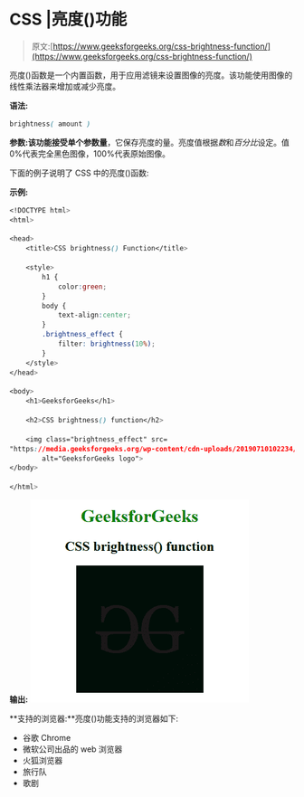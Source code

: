 # CSS |亮度()功能

> 原文:[https://www.geeksforgeeks.org/css-brightness-function/](https://www.geeksforgeeks.org/css-brightness-function/)

亮度()函数是一个内置函数，用于应用滤镜来设置图像的亮度。该功能使用图像的线性乘法器来增加或减少亮度。

**语法:**

```css
brightness( amount )
```

**参数:**该功能接受单个参数**量**，它保存亮度的量。亮度值根据*数*和*百分比*设定。值 0%代表完全黑色图像，100%代表原始图像。

下面的例子说明了 CSS 中的亮度()函数:

**示例:**

```css
<!DOCTYPE html> 
<html> 

<head> 
    <title>CSS brightness() Function</title> 

    <style>
        h1 {
            color:green;
        }
        body {
            text-align:center;
        }
        .brightness_effect {
            filter: brightness(10%);
        }
    </style>
</head> 

<body> 
    <h1>GeeksforGeeks</h1> 

    <h2>CSS brightness() function</h2>

    <img class="brightness_effect" src= 
"https://media.geeksforgeeks.org/wp-content/cdn-uploads/20190710102234/download3.png"
        alt="GeeksforGeeks logo"> 
</body> 

</html>
```

**输出:**
![](img/fcb7f4ab1e38b6a3a693befcae5c762b.png)

**支持的浏览器:**亮度()功能支持的浏览器如下:

*   谷歌 Chrome
*   微软公司出品的 web 浏览器
*   火狐浏览器
*   旅行队
*   歌剧
